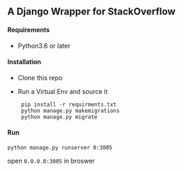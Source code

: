 ## A Django Wrapper for StackOverflow

#### Requirements

   - Python3.6 or later

#### Installation
 - Clone this repo
 - Run a Virtual Env and source it
		 
		pip install -r requirments.txt
		python manage.py makemigrations
		python manage.py migrate
		
#### Run

	python manage.py runserver 0:3005

open `0.0.0.0:3005` in broswer